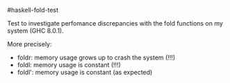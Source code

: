 #haskell-fold-test

Test to investigate perfomance discrepancies with the fold functions on my system (GHC 8.0.1).

More precisely:
 - foldr: memory usage grows up to crash the system (!!!)
 - foldl: memory usage is constant (!!!)
 - foldl': memory usage is constant (as expected)
